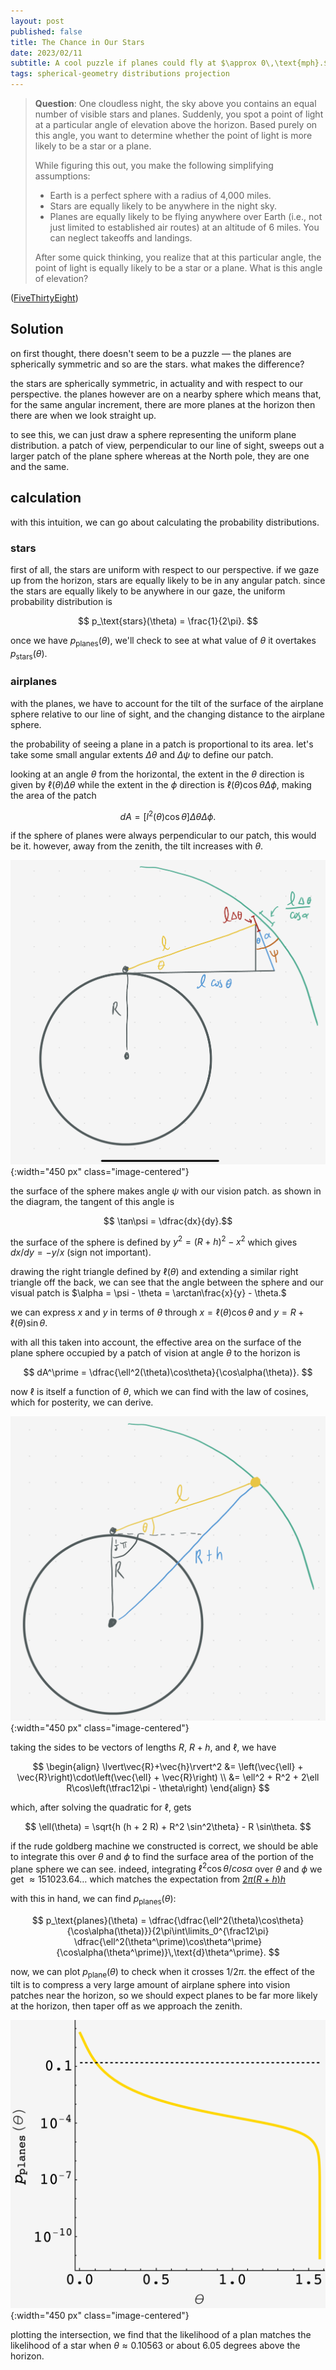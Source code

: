 ```yaml
---
layout: post
published: false
title: The Chance in Our Stars
date: 2023/02/11
subtitle: A cool puzzle if planes could fly at $\approx 0\,\text{mph}.$
tags: spherical-geometry distributions projection
---
```


>**Question**: One cloudless night, the sky above you contains an equal number of visible stars and planes. Suddenly, you spot a point of light at a particular angle of elevation above the horizon. Based purely on this angle, you want to determine whether the point of light is more likely to be a star or a plane.
>
>While figuring this out, you make the following simplifying assumptions:
>
>- Earth is a perfect sphere with a radius of 4,000 miles.
>- Stars are equally likely to be anywhere in the night sky.
>- Planes are equally likely to be flying anywhere over Earth (i.e., not just limited to established air routes) at an altitude of 6 miles. You can neglect takeoffs and landings.
>
>After some quick thinking, you realize that at this particular angle, the point of light is equally likely to be a star or a plane. What is this angle of elevation?

<!--more-->

([FiveThirtyEight](https://fivethirtyeight.com/features/its-a-star-its-a-plane-its-the-riddler/))

## Solution

on first thought, there doesn't seem to be a puzzle — the planes are spherically symmetric and so are the stars. what makes the difference?

the stars are spherically symmetric, in actuality and with respect to our perspective. the planes however are on a nearby sphere which means that, for the same angular increment, there are more planes at the horizon then there are when we look straight up.

to see this, we can just draw a sphere representing the uniform plane distribution. a patch of view, perpendicular to our line of sight, sweeps out a larger patch of the plane sphere whereas at the North pole, they are one and the same.

## calculation

with this intuition, we can go about calculating the probability distributions. 

### stars

first of all, the stars are uniform with respect to our perspective. if we gaze up from the horizon, stars are equally likely to be in any angular patch. since the stars are equally likely to be anywhere in our gaze, the uniform probability distribution is

$$ p_\text{stars}(\theta) = \frac{1}{2\pi}. $$

<!-- i.e. if we are just considering small patches of sky, we'd have a true uniform distribution $p(\theta,\phi) = 1/4\pi.$  -->

<!-- however, we have to account for the fact that when we look up at an angle $\theta$ to the horizon, we can look at any angle $\phi.$ this gives small angles of $\theta$ a larger circle of sky to intercept. the radius if proportional to $\cos\theta$ so -->

<!-- $$ p_\text{stars}(\theta) = \dfrac{\cos\theta}{\int\limits_0^{\frac12\pi}\cos\theta\,\text{d}\theta} = \cos\theta. $$ -->

once we have $p_\text{planes}(\theta),$ we'll check to see at what value of $\theta$ it overtakes $p_\text{stars}(\theta).$

### airplanes

with the planes, we have to account for the tilt of the surface of the airplane sphere relative to our line of sight, and the changing distance to the airplane sphere.

the probability of seeing a plane in a patch is proportional to its area. let's take some small angular extents $\Delta \theta$ and $\Delta \psi$ to define our patch.

looking at an angle $\theta$ from the horizontal, the extent in the $\theta$ direction is given by $\ell(\theta)\Delta \theta$ while the extent in the $\phi$ direction is $\ell(\theta)\cos\theta\Delta\phi,$ making the area of the patch

$$ dA = \left[l^2(\theta)\cos\theta\right]\Delta\theta\Delta\phi. $$

if the sphere of planes were always perpendicular to our patch, this would be it. however, away from the zenith, the tilt increases with $\theta.$ 

![](/img/2023-02-11-alpha-diagram.png){:width="450 px" class="image-centered"}

the surface of the sphere makes angle $\psi$ with our vision patch. as shown in the diagram, the tangent of this angle is 

$$ \tan\psi = \dfrac{dx}{dy}.$$ 

the surface of the sphere is defined by $y^2 = (R+h)^2 - x^2$ which gives $dx/dy = -y/x$ (sign not important). 

drawing the right triangle defined by $\ell(\theta)$ and extending a similar right triangle off the back, we can see that the angle between the sphere and our visual patch is $\alpha = \psi - \theta = \arctan\frac{x}{y} - \theta.$

we can express $x$ and $y$ in terms of $\theta$ through $x = \ell(\theta)\cos\theta$ and $y = R + \ell(\theta)\sin\theta.$

with all this taken into account, the effective area on the surface of the plane sphere occupied by a patch of vision at angle $\theta$ to the horizon is

$$ dA^\prime = \dfrac{\ell^2(\theta)\cos\theta}{\cos\alpha(\theta)}. $$

<!-- we can analyze the tilt by drawing a triangle. our vision patch is perpendicular to us and, so, makes angle $\theta$ with the corresponding patch on the sphere. that means our patch is a projection of the airplane patch at angle $\theta,$ so that $\text{d}A = \text{d}A^\prime/\cos\theta.$ -->

<!-- the length of the patch in the $\theta$-direction is just $\ell \Delta \theta,$ while the circumference of the strip is $2\pi\ell\cos\theta,$ making $dA = 2\pi\ell^2\cos\theta/\cos\theta = 2\pi\ell^2.$ -->

now $\ell$ is itself a function of $\theta,$ which we can find with the law of cosines, which for posterity, we can derive.

![](/img/2023-02-11-law-cosines.png){:width="450 px" class="image-centered"}

taking the sides to be vectors of lengths $R,$ $R+h,$ and $\ell,$ we have 

$$
  \begin{align}
    \lvert\vec{R}+\vec{h}\rvert^2 &= \left(\vec{\ell} + \vec{R}\right)\cdot\left(\vec{\ell} + \vec{R}\right) \\
    &= \ell^2 + R^2 + 2\ell R\cos\left(\tfrac12\pi - \theta\right)
  \end{align}
$$

which, after solving the quadratic for $\ell,$ gets 

$$ \ell(\theta) = \sqrt{h (h + 2 R) + R^2 \sin^2\theta} - R \sin\theta. $$

if the rude goldberg machine we constructed is correct, we should be able to integrate this over $\theta$ and $\phi$ to find the surface area of the portion of the plane sphere we can see. indeed, integrating $\ell^2 \cos\theta/cos\alpha$ over $\theta$ and $\phi$ we get $\approx 151023.64\ldots$ which matches the expectation from [$2\pi(R+h)h$](https://mathworld.wolfram.com/SphericalCap.html)

with this in hand, we can find $p_\text{planes}(\theta):$

$$ p_\text{planes}(\theta) = \dfrac{\dfrac{\ell^2(\theta)\cos\theta}{\cos\alpha(\theta)}}{2\pi\int\limits_0^{\frac12\pi} \dfrac{\ell^2(\theta^\prime)\cos\theta^\prime}{\cos\alpha(\theta^\prime)}\,\text{d}\theta^\prime}. $$

now, we can plot $p_\text{plane}(\theta)$ to check when it crosses $1/2\pi.$ the effect of the tilt is to compress a very large amount of airplane sphere into vision patches near the horizon, so we should expect planes to be far more likely at the horizon, then taper off as we approach the zenith.

![](/img/2023-02-11-improbable-stars.png){:width="450 px" class="image-centered"}

plotting the intersection, we find that the likelihood of a plan matches the likelihood of a star when $\theta \approx 0.10563$ or about $6.05$ degrees above the horizon.
    

<br>
